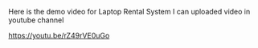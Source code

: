Here is the demo video for Laptop Rental System
I can uploaded video in youtube channel

https://youtu.be/rZ49rVE0uGo
